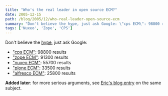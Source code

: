 ```yaml
---
title: "Who's the real leader in open source ECM?"
date: 2005-12-15
path: /blog/2005/12/who-real-leader-open-source-ecm
summary: "Don't believe the hype, just ask Google: \"cps ECM\": 98800 results \"zope ECM\": 91300 results \"nuxeo ECM\": 55700 results \"plone ECM\": 33500 results \"alfresco ECM\": 25800 results Added later: for more serious arguments, see Eric's blog entry on the same subject."
tags: ['Nuxeo', 'Zope', 'CPS']
---
```


<p>
Don't believe the <a href="http://www.tmcnet.com/usubmit/-alfresco-named-winner-5th-annual-econtent-100-awards-/2005/dec/1223208.htm">hype</a>, just ask Google:
</p><ul><li><a href="http://www.google.fr/search?num=50&amp;hs=OgV&amp;hl=fr&amp;client=firefox&amp;rls=org.mozilla%3Aen-US%3Aunofficial&amp;q=cps+ecm&amp;btnG=Rechercher&amp;meta=">"cps ECM"</a>: 98800 results</li>

<li><a href="http://www.google.fr/search?num=50&amp;hs=OgV&amp;hl=fr&amp;client=firefox&amp;rls=org.mozilla%3Aen-US%3Aunofficial&amp;q=zope+ecm&amp;btnG=Rechercher&amp;meta=">"zope ECM"</a>: 91300 results</li>

<li><a href="http://www.google.fr/search?num=50&amp;hs=OgV&amp;hl=fr&amp;client=firefox&amp;rls=org.mozilla%3Aen-US%3Aunofficial&amp;q=nuxeo+ecm&amp;btnG=Rechercher&amp;meta=">"nuxeo ECM"</a>: 55700 results</li>


<li><a href="http://www.google.fr/search?num=50&amp;hs=OgV&amp;hl=fr&amp;client=firefox&amp;rls=org.mozilla%3Aen-US%3Aunofficial&amp;q=plone+ecm&amp;btnG=Rechercher&amp;meta=">"plone ECM"</a>: 33500 results</li>

<li><a href="http://www.google.fr/search?num=50&amp;hs=OgV&amp;hl=fr&amp;client=firefox&amp;rls=org.mozilla%3Aen-US%3Aunofficial&amp;q=alfresco+ecm&amp;btnG=Rechercher&amp;meta=">"alfresco ECM"</a>: 25800 results</li>

</ul><p>
<b>Added later</b>: for more serious arguments, see <a href="http://blogs.nuxeo.com/sections/blogs/eric_barroca/2005_12_07_open-source-ecm-now">Eric's blog entry</a> on the same subject.
</p> 


